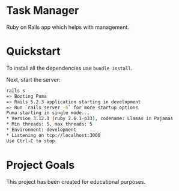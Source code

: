 # Task Manager

Ruby on Rails app which helps with management.

# Quickstart

To install all the dependencies use `bundle install`. 

Next, start the server:
```bash
rails s
=> Booting Puma
=> Rails 5.2.3 application starting in development 
=> Run `rails server -h` for more startup options
Puma starting in single mode...
* Version 3.12.1 (ruby 2.6.1-p33), codename: Llamas in Pajamas
* Min threads: 5, max threads: 5
* Environment: development
* Listening on tcp://localhost:3000
Use Ctrl-C to stop
```

# Project Goals

This project has been created for educational purposes.
